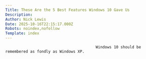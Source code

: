 ```yaml
---
Title: These Are the 5 Best Features Windows 10 Gave Us
Description: 
Author: Nick Lewis
Date: 2025-10-16T22:15:17.000Z
Robots: noindex,nofollow
Template: index
---
```


                                            Windows 10 should be remembered as fondly as Windows XP. 
                                        